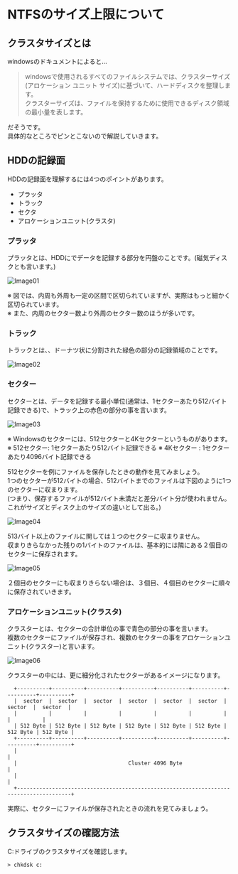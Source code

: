 # NTFSのサイズ上限について
## クラスタサイズとは
windowsのドキュメントによると...
> windowsで使用されるすべてのファイルシステムでは、クラスターサイズ(アロケーション ユニット サイズ)に基づいて、ハードディスクを整理します。  
> クラスターサイズは、ファイルを保持するために使用できるディスク領域の最小量を表します。

だそうです。  
具体的なところでピンとこないので解説していきます。
## HDDの記録面
HDDの記録面を理解するには4つのポイントがあります。
- プラッタ
- トラック
- セクタ
- アロケーションユニット(クラスタ)

### プラッタ
プラッタとは、HDDにでデータを記録する部分を円盤のことです。(磁気ディスクとも言います。)
  
![Image01](./images/ntfs-01.jpg)
  
※ 図では、内周も外周も一定の区間で区切られていますが、実際はもっと細かく区切られています。  
※ また、内周のセクター数より外周のセクター数のほうが多いです。
### トラック
トラックとは、、ドーナツ状に分割された緑色の部分の記録領域のことです。
  
![Image02](./images/ntfs-02.jpg)
  
### セクター
セクターとは、データを記録する最小単位(通常は、1セクターあたり512バイト記録できる)で、トラック上の赤色の部分の事を言います。
  
![Image03](./images/ntfs-03.jpg)
  
※ Windowsのセクターには、512セクターと4Kセクターというものがあります。 
※ 512セクター: 1セクターあたり512バイト記録できる
※ 4Kセクター : 1セクターあたり4096バイト記録できる
  
512セクターを例にファイルを保存したときの動作を見てみましょう。  
1つのセクターが512バイトの場合、512バイトまでのファイルは下図のように1つのセクターに収まります。  
(つまり、保存するファイルが512バイト未満だと差分バイト分が使われません。これがサイズとディスク上のサイズの違いとして出る。)
  
![Image04](./images/ntfs-04.jpg)
  
513バイト以上のファイルに関しては１つのセクターに収まりません。  
収まりきらなかった残りの1バイトのファイルは、基本的には隣にある２個目のセクターに保存されます。
  
![Image05](./images/ntfs-05.jpg)
  
２個目のセクターにも収まりきらない場合は、３個目、４個目のセクターに順々に保存されていきます。
### アロケーションユニット(クラスタ)
クラスターとは、セクターの合計単位の事で青色の部分の事を言います。  
複数のセクターにファイルが保存され、複数のセクターの事をアロケーションユニット(クラスター)と言います。
  
![Image06](./images/ntfs-06.jpg)
  
クラスターの中には、更に細分化されたセクターがあるイメージになります。
```
  +----------+----------+----------+----------+----------+----------+----------+----------+
  |  sector  |  sector  |  sector  |  sector  |  sector  |  sector  |  sector  |  sector  |
  |          |          |          |          |          |          |          |          |
  | 512 Byte | 512 Byte | 512 Byte | 512 Byte | 512 Byte | 512 Byte | 512 Byte | 512 Byte |
  +----------+----------+----------+----------+----------+----------+----------+----------+
  |                                                                                       |
  |                                   Cluster 4096 Byte                                   |
  |                                                                                       |
  +---------------------------------------------------------------------------------------+
```
実際に、セクターにファイルが保存されたときの流れを見てみましょう。
## クラスタサイズの確認方法
C:ドライブのクラスタサイズを確認します。
```
> chkdsk c:
```
